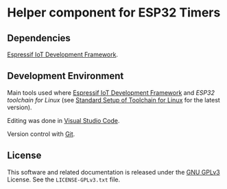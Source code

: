 # Helper component for ESP32 Timers

## Dependencies

[Espressif IoT Development Framework](https://github.com/espressif/esp-idf).

## Development Environment

Main tools used where [Espressif IoT Development Framework](https://github.com/espressif/esp-idf) and *ESP32 toolchain for Linux*
(see [Standard Setup of Toolchain for Linux](https://github.com/espressif/esp-idf/blob/master/docs/get-started/linux-setup.rst)
for the latest version).

Editing was done in [Visual Studio Code](https://code.visualstudio.com).

Version control with [Git](https://git-scm.com).

## License

This software and related documentation is released under the [GNU GPLv3](http://www.gnu.org/licenses/gpl-3.0.html) License. See the `LICENSE-GPLv3.txt` file.

